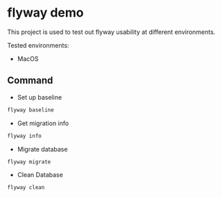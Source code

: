 # flyway demo

This project is used to test out flyway usability at different environments.

Tested environments:

- MacOS

## Command

- Set up baseline

```bash
flyway baseline
```

- Get migration info

```bash
flyway info
```

- Migrate database 

```bash
flyway migrate
```

- Clean Database

```bash
flyway clean
```
